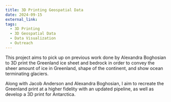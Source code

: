 ```yaml
---
title: 3D Printing Geospatial Data
date: 2024-09-15
external_link: 
tags:
  - 3D Printing
  - 3D Geospatial Data
  - Data Visualization
  - Outreach
---
```


This project aims to pick up on previous work done by Alexandra Boghosian to 3D print the Greenland ice sheet and bedrock in order to convey the sheer amount of ice in Greenland, shape of the continent, and show ocean terminating glaciers.

Along with Jacob Anderson and Alexandra Boghosian, I aim to recreate the Greenland print at a higher fidelity with an updated pipeline, as well as develop a 3D print for Antarctica. 

<!--more-->
